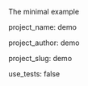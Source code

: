 The minimal example

project_name: demo

project_author: demo

project_slug: demo

use_tests: false

